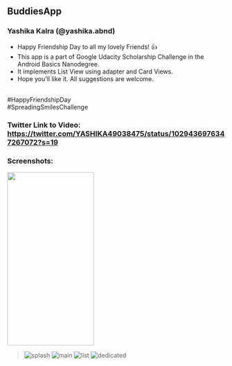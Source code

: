 ## BuddiesApp
### Yashika Kalra (@yashika.abnd) <br/>
* Happy Friendship Day to all my lovely Friends! 👍 
* This app is a part of Google Udacity Scholarship Challenge in the Android Basics Nanodegree. 
* It implements List View using adapter and Card Views.
* Hope you'll like it. All suggestions are welcome.
<br/>
#HappyFriendshipDay <br/>
#SpreadingSmilesChallenge <br/>

### Twitter Link to Video: https://twitter.com/YASHIKA49038475/status/1029436976347267072?s=19 <br/>

### Screenshots:<br/>

<img src="https://user-images.githubusercontent.com/39722898/44111947-69ac94c2-a021-11e8-839c-c0b9642b369b.jpeg" width="200" height="400" />

> ![splash](https://user-images.githubusercontent.com/39722898/44111947-69ac94c2-a021-11e8-839c-c0b9642b369b.jpeg) 
> ![main](https://user-images.githubusercontent.com/39722898/44111960-6f109954-a021-11e8-82ff-ac22c906bf45.jpeg)
> ![list](https://user-images.githubusercontent.com/39722898/44111970-737f15a6-a021-11e8-9a52-9c21ff9f1a14.jpeg)
> ![dedicated](https://user-images.githubusercontent.com/39722898/44111982-7bf489b4-a021-11e8-8da1-391e2f53a569.jpeg)
